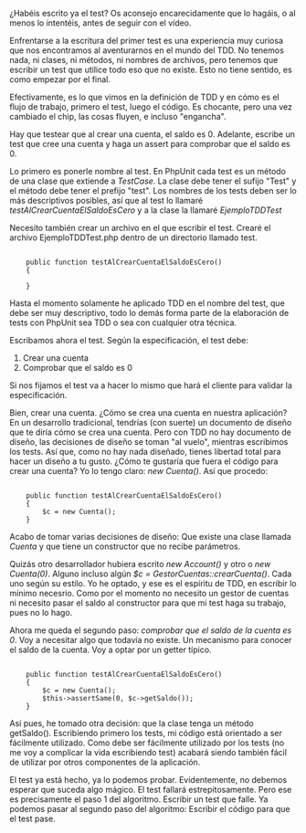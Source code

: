 ¿Habéis escrito ya el test? Os aconsejo encarecidamente que lo hagáis, o al 
menos lo intentéis, antes de seguir con el vídeo.

Enfrentarse a la escritura del primer test es una experiencia muy curiosa que nos encontramos
al aventurarnos en el mundo del TDD. No tenemos nada, ni clases, ni métodos, 
ni nombres de archivos, pero tenemos que escribir un test que utilice todo eso 
que no existe. Esto no tiene sentido, es como empezar por el final.

Efectivamente, es lo que vimos en la definición de TDD y en cómo es el flujo de 
trabajo, primero el test, luego el código. Es chocante, pero una vez cambiado el 
chip, las cosas fluyen, e incluso "engancha".

Hay que testear que al crear una cuenta, el saldo es 0. Adelante, escribe un test 
que cree una cuenta y haga un assert para comprobar que el saldo es 0.

Lo primero es ponerle nombre al test. En PhpUnit cada test es un método de una clase que extiende a *TestCase*.
La clase debe tener el sufijo "Test" y el método debe tener el prefijo "test". Los nombres de los tests deben ser lo 
más descriptivos posibles, así que al test lo llamaré *testAlCrearCuentaElSaldoEsCero* 
y a la clase la llamaré *EjemploTDDTest*

Necesito también crear un archivo en el que escribir el test. Crearé el archivo EjemploTDDTest.php 
dentro de un directorio llamado test.

``` [php]

    public function testAlCrearCuentaElSaldoEsCero()
    {
        
    }

 ```

Hasta el momento solamente he aplicado TDD en el nombre del test, que debe ser muy descriptivo,
todo lo demás forma parte de la elaboración de tests con PhpUnit sea TDD o sea con cualquier otra técnica.

Escribamos ahora el test. Según la especificación, el test debe:

1. Crear una cuenta
2. Comprobar que el saldo es 0

Si nos fijamos el test va a hacer lo mismo que hará el cliente para validar la especificación.

Bien, crear una cuenta. ¿Cómo se crea una cuenta en nuestra aplicación? En un desarrollo tradicional, 
tendrías (con suerte) un documento de diseño que te diría cómo se crea una cuenta. Pero con TDD no hay
documento de diseño, las decisiones de diseño se toman "al vuelo", mientras escribimos los tests. Así que, 
como no hay nada diseñado, tienes libertad total para hacer un diseño a tu gusto. ¿Cómo te gustaría 
que fuera el código para crear una cuenta? Yo lo tengo claro: *new Cuenta()*. Así que procedo:

``` [php]

    public function testAlCrearCuentaElSaldoEsCero()
    {
        $c = new Cuenta();
    }

 ```

Acabo de tomar varias decisiones de diseño: Que existe una clase llamada *Cuenta*
y que tiene un constructor que no recibe parámetros.

Quizás otro desarrollador hubiera escrito *new Account()* y otro o *new Cuenta(0)*. 
Alguno incluso algún *$c = GestorCuentas::crearCuenta()*. Cada uno según su estilo.
Yo he optado, y ese es el espíritu de TDD, en escribir lo mínimo necesrio. Como 
por el momento no necesito un gestor de cuentas ni necesito pasar el saldo al constructor
para que mi test haga su trabajo, pues no lo hago.

Ahora me queda el segundo paso: *comprobar que el saldo de la cuenta es 0*. Voy 
a necesitar algo que todavía no existe. Un mecanismo para conocer el saldo de la 
cuenta. Voy a optar por un getter típico.

``` [php]

    public function testAlCrearCuentaElSaldoEsCero()
    {
        $c = new Cuenta();
        $this->assertSame(0, $c->getSaldo());
    }

 ```

Así pues, he tomado otra decisión: que la clase tenga un método getSaldo(). 
Escribiendo primero los tests, mi código está orientado a ser fácilmente utilizado.
Como debe ser fácilmente utilizado por los tests (no me voy a complicar la vida 
escribiendo test) acabará siendo también fácil de utilizar por otros componentes de la 
aplicación.

El test ya está hecho, ya lo podemos probar. Evidentemente, no debemos esperar 
que suceda algo mágico. El test fallará estrepitosamente. Pero ese es precisamente
el paso 1 del algoritmo. Escribir un test que falle. Ya podemos pasar al segundo
paso del algoritmo: Escribir el código para que el test pase.










